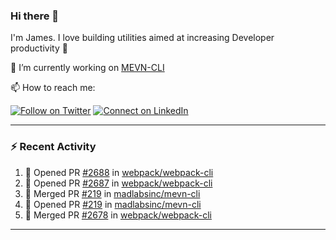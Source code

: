 ### Hi there 👋

I'm James. I love building utilities aimed at increasing Developer productivity :raised_hands: 

🔭 I’m currently working on [MEVN-CLI](https://github.com/madlabsinc/mevn-cli)

📫 How to reach me:

[![Follow on Twitter](https://img.shields.io/badge/--twitter?label=Twitter&logo=Twitter&style=social)](https://twitter.com/james_madhacks) [![Connect on LinkedIn](https://img.shields.io/badge/--linkedin?label=LinkedIn&logo=LinkedIn&style=social)](https://www.linkedin.com/in/jamesgeorge007)

---

### :zap: Recent Activity

<!--START_SECTION:activity-->
1. 💪 Opened PR [#2688](https://github.com/webpack/webpack-cli/pull/2688) in [webpack/webpack-cli](https://github.com/webpack/webpack-cli)
2. 💪 Opened PR [#2687](https://github.com/webpack/webpack-cli/pull/2687) in [webpack/webpack-cli](https://github.com/webpack/webpack-cli)
3. 🎉 Merged PR [#219](https://github.com/madlabsinc/mevn-cli/pull/219) in [madlabsinc/mevn-cli](https://github.com/madlabsinc/mevn-cli)
4. 💪 Opened PR [#219](https://github.com/madlabsinc/mevn-cli/pull/219) in [madlabsinc/mevn-cli](https://github.com/madlabsinc/mevn-cli)
5. 🎉 Merged PR [#2678](https://github.com/webpack/webpack-cli/pull/2678) in [webpack/webpack-cli](https://github.com/webpack/webpack-cli)
<!--END_SECTION:activity-->

---

<!--
**jamesgeorge007/jamesgeorge007** is a ✨ _special_ ✨ repository because its `README.md` (this file) appears on your GitHub profile.

Here are some ideas to get you started:

- 🌱 I’m currently learning ...
- 👯 I’m looking to collaborate on ...
- 🤔 I’m looking for help with ...
- 💬 Ask me about ...
- 😄 Pronouns: ...
- ⚡ Fun fact: ...
-->
